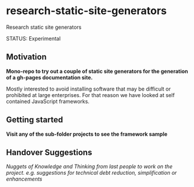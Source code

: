 # research-static-site-generators

Research static site generators

STATUS:  Experimental


## Motivation

**Mono-repo to try out a couple of static site generators for the generation of a gh-pages documentation site.**

Mostly interested to avoid installing software that may be difficult or prohibited at large enterprises.
For that reason we have looked at self contained JavaScript frameworks.


## Getting started

**Visit any of the sub-folder projects to see the framework sample**


## Handover Suggestions

_Nuggets of Knowledge and Thinking from last people to work on the project._
_e.g. suggestions for technical debt reduction, simplification or enhancements_



